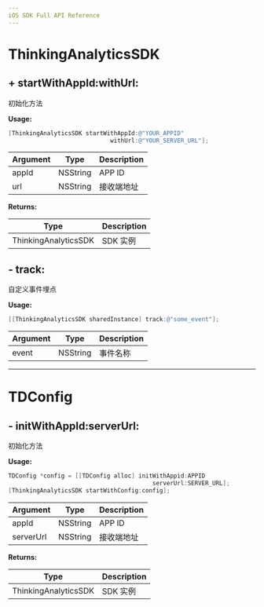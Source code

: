 ```yaml
---
iOS SDK Full API Reference
---
```


# ThinkingAnalyticsSDK

## + startWithAppId:withUrl:

初始化方法

**Usage:**

 ```objective-c
 [ThinkingAnalyticsSDK startWithAppId:@"YOUR_APPID" 
                              withUrl:@"YOUR_SERVER_URL"];
 ```

| Argument | Type | Description |
| ------------- | ------------- | ----- |
| appId | NSString | APP ID |
| url | NSString | 接收端地址 |

**Returns:**

| Type | Description |
| ----- | ------------- |
| ThinkingAnalyticsSDK | SDK 实例 |

## - track:

自定义事件埋点

**Usage:**

 ```objective-c
 [[ThinkingAnalyticsSDK sharedInstance] track:@"some_event"];
 ```

| Argument | Type | Description |
| ------------- | ------------- | ----- |
| event | NSString | 事件名称 |

---
# TDConfig

## - initWithAppId:serverUrl:

初始化方法

**Usage:**

 ```objective-c
 TDConfig *config = [[TDConfig alloc] initWithAppid:APPID 
                                          serverUrl:SERVER_URL];
 [ThinkingAnalyticsSDK startWithConfig:config];
 ```

| Argument | Type | Description |
| ------------- | ------------- | ----- |
| appId | NSString | APP ID |
| serverUrl | NSString | 接收端地址 |

**Returns:**

| Type | Description |
| ----- | ------------- |
| ThinkingAnalyticsSDK | SDK 实例 |
